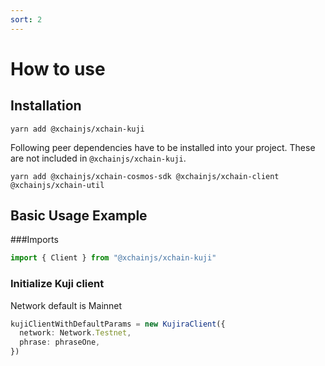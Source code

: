 ```yaml
---
sort: 2
---
```


# How to use

## Installation

```
yarn add @xchainjs/xchain-kuji
```

Following peer dependencies have to be installed into your project. These are not included in `@xchainjs/xchain-kuji`.

```
yarn add @xchainjs/xchain-cosmos-sdk @xchainjs/xchain-client @xchainjs/xchain-util
```

## Basic Usage Example 
###Imports
```ts
import { Client } from "@xchainjs/xchain-kuji"
```

### Initialize Kuji client
Network default is Mainnet
```ts
kujiClientWithDefaultParams = new KujiraClient({
  network: Network.Testnet,
  phrase: phraseOne,
})
```
